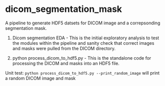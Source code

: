 # dicom_segmentation_mask
A pipeline to generate HDF5 datsets for DICOM image and a correpsonding segmentation mask.

1. Dicom segmentation EDA - This is the initial exploratory analysis to test the modules within the pipeline and sanity check that correct images and masks were pulled from the DICOM directory.

2. python process_dicom_to_hdf5.py - This is the standalone code for processing the DICOM and masks into an HDF5 file.

Unit test:
  `python process_dicom_to_hdf5.py --print_random_image` will print a random DICOM image and mask
  


